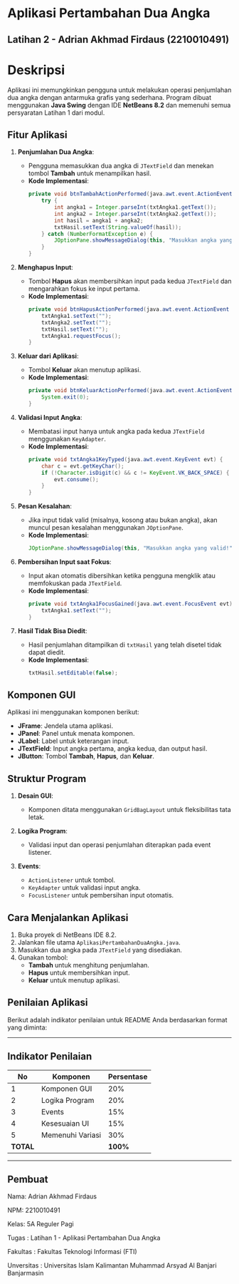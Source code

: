 # Aplikasi Pertambahan Dua Angka
Latihan 2 - Adrian Akhmad Firdaus (2210010491)
---
# Deskripsi

Aplikasi ini memungkinkan pengguna untuk melakukan operasi penjumlahan dua angka dengan antarmuka grafis yang sederhana. Program dibuat menggunakan **Java Swing** dengan IDE **NetBeans 8.2** dan memenuhi semua persyaratan Latihan 1 dari modul.

## Fitur Aplikasi

1. **Penjumlahan Dua Angka**: 
   - Pengguna memasukkan dua angka di `JTextField` dan menekan tombol **Tambah** untuk menampilkan hasil.
   - **Kode Implementasi**:
     ```java
     private void btnTambahActionPerformed(java.awt.event.ActionEvent evt) {                                          
         try {
             int angka1 = Integer.parseInt(txtAngka1.getText());
             int angka2 = Integer.parseInt(txtAngka2.getText());
             int hasil = angka1 + angka2;
             txtHasil.setText(String.valueOf(hasil));
         } catch (NumberFormatException e) {
             JOptionPane.showMessageDialog(this, "Masukkan angka yang valid!", "Error", JOptionPane.ERROR_MESSAGE);
         }
     }
     ```

2. **Menghapus Input**:
   - Tombol **Hapus** akan membersihkan input pada kedua `JTextField` dan mengarahkan fokus ke input pertama.
   - **Kode Implementasi**:
     ```java
     private void btnHapusActionPerformed(java.awt.event.ActionEvent evt) {                                         
         txtAngka1.setText("");
         txtAngka2.setText("");
         txtHasil.setText("");
         txtAngka1.requestFocus();
     }
     ```

3. **Keluar dari Aplikasi**:
   - Tombol **Keluar** akan menutup aplikasi.
   - **Kode Implementasi**:
     ```java
     private void btnKeluarActionPerformed(java.awt.event.ActionEvent evt) {                                          
         System.exit(0);
     }
     ```

4. **Validasi Input Angka**:
   - Membatasi input hanya untuk angka pada kedua `JTextField` menggunakan `KeyAdapter`.
   - **Kode Implementasi**:
     ```java
     private void txtAngka1KeyTyped(java.awt.event.KeyEvent evt) {                                   
         char c = evt.getKeyChar();
         if (!Character.isDigit(c) && c != KeyEvent.VK_BACK_SPACE) {
             evt.consume();
         }
     }
     ```

5. **Pesan Kesalahan**:
   - Jika input tidak valid (misalnya, kosong atau bukan angka), akan muncul pesan kesalahan menggunakan `JOptionPane`.
   - **Kode Implementasi**:
     ```java
     JOptionPane.showMessageDialog(this, "Masukkan angka yang valid!", "Error", JOptionPane.ERROR_MESSAGE);
     ```

6. **Pembersihan Input saat Fokus**:
   - Input akan otomatis dibersihkan ketika pengguna mengklik atau memfokuskan pada `JTextField`.
   - **Kode Implementasi**:
     ```java
     private void txtAngka1FocusGained(java.awt.event.FocusEvent evt) {                                      
         txtAngka1.setText("");
     }
     ```

7. **Hasil Tidak Bisa Diedit**:
   - Hasil penjumlahan ditampilkan di `txtHasil` yang telah disetel tidak dapat diedit.
   - **Kode Implementasi**:
     ```java
     txtHasil.setEditable(false);
     ```

## Komponen GUI

Aplikasi ini menggunakan komponen berikut:
- **JFrame**: Jendela utama aplikasi.
- **JPanel**: Panel untuk menata komponen.
- **JLabel**: Label untuk keterangan input.
- **JTextField**: Input angka pertama, angka kedua, dan output hasil.
- **JButton**: Tombol **Tambah**, **Hapus**, dan **Keluar**.

## Struktur Program

1. **Desain GUI**: 
   - Komponen ditata menggunakan `GridBagLayout` untuk fleksibilitas tata letak.
   
2. **Logika Program**:
   - Validasi input dan operasi penjumlahan diterapkan pada event listener.

3. **Events**:
   - `ActionListener` untuk tombol.
   - `KeyAdapter` untuk validasi input angka.
   - `FocusListener` untuk pembersihan input otomatis.

## Cara Menjalankan Aplikasi

1. Buka proyek di NetBeans IDE 8.2.
2. Jalankan file utama `AplikasiPertambahanDuaAngka.java`.
3. Masukkan dua angka pada `JTextField` yang disediakan.
4. Gunakan tombol:
   - **Tambah** untuk menghitung penjumlahan.
   - **Hapus** untuk membersihkan input.
   - **Keluar** untuk menutup aplikasi.

## Penilaian Aplikasi

Berikut adalah indikator penilaian untuk README Anda berdasarkan format yang diminta:

---

## Indikator Penilaian

| No  | Komponen           | Persentase |
|-----|---------------------|------------|
| 1   | Komponen GUI       | 20%        |
| 2   | Logika Program     | 20%        |
| 3   | Events             | 15%        |
| 4   | Kesesuaian UI      | 15%        |
| 5   | Memenuhi Variasi   | 30%        |
| **TOTAL** |               | **100%**   |

---
## Pembuat

Nama: Adrian Akhmad Firdaus

NPM: 2210010491

Kelas: 5A Reguler Pagi

Tugas : Latihan 1 - Aplikasi Pertambahan Dua Angka

Fakultas : Fakultas Teknologi Informasi (FTI)

Unversitas : Universitas Islam Kalimantan Muhammad Arsyad Al Banjari Banjarmasin
